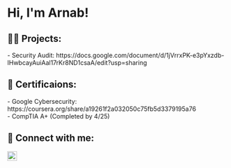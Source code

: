 <h1>Hi, I'm Arnab! </h1>

<h2>👨‍💻 Projects:</h2>
- Security Audit: https://docs.google.com/document/d/1jVrrxPK-e3pYxzdb-IHwbcayAuiAal17rKr8ND1csaA/edit?usp=sharing
<h2>📄 Certificaions:</h2>
- Google Cybersecurity: https://coursera.org/share/a19261f2a032050c75fb5d3379195a76  <br>
- CompTIA A+ (Completed by 4/25)
<h2> 🤳 Connect with me:</h2>

[<img align="left" alt="Arnab Kirtania | LinkedIn" width="22px" src="https://cdn.jsdelivr.net/npm/simple-icons@v3/icons/linkedin.svg" />][linkedin]

[linkedin]: https://www.linkedin.com/in/arnab-kirtania-170426241/

<!--
**joshmadakor1/joshmadakor1** is a ✨ _special_ ✨ repository because its `README.md` (this file) appears on your GitHub profile.

Here are some ideas to get you started:

- 🔭 I’m currently working on ...
- 🌱 I’m currently learning ...
- 👯 I’m looking to collaborate on ...
- 🤔 I’m looking for help with ...
- 💬 Ask me about ...
- 📫 How to reach me: ...
- 😄 Pronouns: ...
- ⚡ Fun fact: ...
-->
